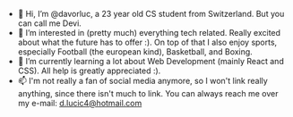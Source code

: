 - 👋 Hi, I’m @davorluc, a 23 year old CS student from Switzerland. But you can call me Devi.
- 👀 I’m interested in (pretty much) everything tech related. Really excited about what the future has to offer :). On top of that I also enjoy sports, especially Football (the european kind), Basketball, and Boxing.
- 🌱 I’m currently learning a lot about Web Development (mainly React and CSS). All help is greatly appreciated :).
- 📫 I'm not really a fan of social media anymore, so I won't link really anything, since there isn't much to link. You can always reach me over my e-mail: d.lucic4@hotmail.com

<!---
davorluc/davorluc is a ✨ special ✨ repository because its `README.md` (this file) appears on your GitHub profile.
You can click the Preview link to take a look at your changes.
--->
